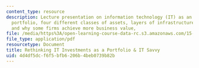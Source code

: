 ```yaml
---
content_type: resource
description: Lecture presentation on information technology (IT) as an investment
  portfolio, four different classes of assets, layers of infrastructure, IT savvy,
  and why some firms achieve more business value,
file: /media/https%3A/open-learning-course-data-rc.s3.amazonaws.com/15-571-generating-business-value-from-information-technology-spring-2009/4d4df5dcf6f5bfb6206b4beb0739b82b_MIT15_571s09_lec21.pdf
file_type: application/pdf
resourcetype: Document
title: Rethinking IT Investments as a Portfolio & IT Savvy
uid: 4d4df5dc-f6f5-bfb6-206b-4beb0739b82b
---
```


